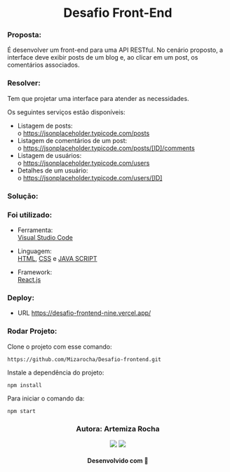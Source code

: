 
<h1 align="center"> Desafio Front-End</h1>

### Proposta: 
É desenvolver um front-end para uma API RESTful. No cenário proposto, a interface deve exibir posts de um blog e, ao clicar em um post, os
comentários associados.

### Resolver: 

Tem que projetar uma interface para atender as necessidades.   

Os seguintes serviços estão disponíveis:    
- Listagem de posts:        
o https://jsonplaceholder.typicode.com/posts       
- Listagem de comentários de um post:      
o https://jsonplaceholder.typicode.com/posts/[ID]/comments      
- Listagem de usuários:      
o https://jsonplaceholder.typicode.com/users      
- Detalhes de um usuário:      
o https://jsonplaceholder.typicode.com/users/[ID]     

### Solução: 


### Foi utilizado: 

- Ferramenta:     
[Visual Studio Code](https://code.visualstudio.com/)              

- Linguagem:   
[HTML](https://developer.mozilla.org/pt-BR/docs/Web/HTML/Element/html), [CSS](https://developer.mozilla.org/pt-BR/docs/Learn/Getting_started_with_the_web/CSS_basics) e [JAVA SCRIPT](https://developer.mozilla.org/pt-BR/docs/Web/JavaScript)              
 
- Framework:   
[React.js](https://pt-br.reactjs.org/)     

### Deploy: 
- URL https://desafio-frontend-nine.vercel.app/

### Rodar Projeto:    

Clone o projeto com esse comando:

```
https://github.com/Mizarocha/Desafio-frontend.git
```
Instale a dependência do projeto:
```
npm install 
```
Para iniciar o comando da:
```
npm start
``` 

<h3 align="center"> Autora: Artemiza Rocha</h3>   

<div align="center">
  <a href="https://www.linkedin.com/in/artemiza-rocha/a" target="_blank"><img src="https://img.shields.io/badge/-LinkedIn-%230077B5?style=for-the-badge&logo=linkedin&logoColor=white" target="_blank"></a> 
  <a href="https://github.com/Mizarocha" target="_blank"><img src="https://img.shields.io/badge/-GITHUB-%23E4405F?style=for-the-badge&logo=github&logoColor=white" target="_blank"></a>
  </div>

<h4 align="center">Desenvolvido com 💜 </h4>
